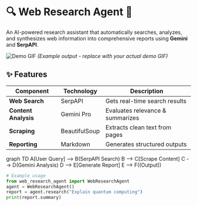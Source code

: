 # 🔍 Web Research Agent 🤖


An AI-powered research assistant that automatically searches, analyzes, and synthesizes web information into comprehensive reports using **Gemini** and **SerpAPI**.

![Demo GIF](https://media.giphy.com/media/v1.Y2lkPTc5MGI3NjExcDk1dWk4b3V4Z2V1Z3R5d2VjZGNiY2V6dGJtN2R6eWZ1bHZ5eSZlcD12MV9pbnRlcm5hbF9naWZfYnlfaWQmY3Q9Zw/3orieS4jfHJaKwkeli/giphy.gif)
*(Example output - replace with your actual demo GIF)*

## ✨ Features

| Component | Technology | Description |
|-----------|------------|-------------|
| **Web Search** | SerpAPI | Gets real-time search results |
| **Content Analysis** | Gemini Pro | Evaluates relevance & summarizes |
| **Scraping** | BeautifulSoup | Extracts clean text from pages |
| **Reporting** | Markdown | Generates structured outputs |

graph TD
    A[User Query] --> B(SerpAPI Search)
    B --> C[Scrape Content]
    C --> D(Gemini Analysis)
    D --> E[Generate Report]
    E --> F((Output))

```python
# Example usage
from web_research_agent import WebResearchAgent
agent = WebResearchAgent()
report = agent.research("Explain quantum computing")
print(report.summary)
